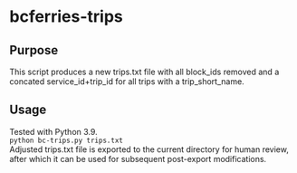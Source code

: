 # bcferries-trips

## Purpose
This script produces a new trips.txt file with all block_ids removed and a concated service_id+trip_id for all trips with a trip_short_name.

## Usage
Tested with Python 3.9.<br>
```python bc-trips.py trips.txt```<br>
Adjusted trips.txt file is exported to the current directory for human review, after which it can be used for subsequent post-export modifications.<br>
